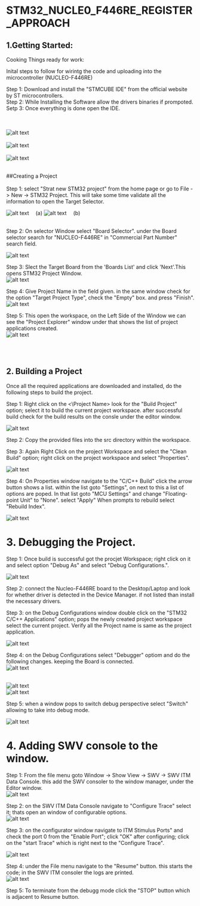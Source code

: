 # STM32_NUCLE0_F446RE_REGISTER_APPROACH
 
## 1.Getting Started:<br/>

Cooking Things ready for work:<br/>

Inital steps to follow for wirintg the code and uploading into the microcontroller (NUCLEO-F446RE)<br/>

Step 1: Download and install the "STMCUBE IDE" from the official website by ST microcontrollers.<br/>
Step 2: While Installing the Software allow the drivers binaries if prompoted.<br/>
Setp 3: Once everything is done open the IDE.<br/>
<br/>
<br/>

![alt text](</Docs/Launcher_select.png>)<br/><br/>
![alt text](</Docs/Home_page.png>)<br/><br/>
![alt text](</Docs/STM CUBEIDE.png>)<br/><br/>

##Creating a Project<br/><br/>
Step 1: select "Strat new STM32 project" from the home page or go to File -> New -> STM32 Project. This will take some time validate all the information to open the Target Selector.
<br/>

![alt text](</Docs/Start_new_proj.png>)             &emsp;(a)
![alt text](</Docs/Start_new_proj_b.png>)           &emsp;(b)<br/><br/>

Step 2: On selector Window select  "Board Selector". under the Board selector search for "NUCLEO-F446RE" in "Commercial Part Number" search field.<br/>

![alt text](</Docs/Board_Selector.png>)<br/>

Step 3: Slect the Target Board from the 'Boards List' and click 'Next'.This opens STM32 Project Window.<br/>
![alt text](</Docs/Board_List.png>)<br/>

Step 4: Give Project Name in the field given. in the same window check for the option "Target Project Type", check the "Empty" box. and press "Finish".<br/>
![alt text](</Docs/Project_name.png>)<br/>

Step 5: This open the workspace, on the Left Side of the Window we can see the "Project Explorer" window under that shows the list of project applications created.<br/>
![alt text](</Docs/Project_Explorer.png>)<br/>

<br/>
<br/>

## 2. Building a Project

Once all the required applications are downloaded and installed, do the following steps to build the project.

Step 1: Right click on the <\Project Name> look for the "Build Project" option; select it to build the current project workspace. after successful build check for the build results on the consle under the editor window.
<br/>

![alt text](</Docs/Build_project.png>)<br/>

Step 2: Copy the provided files into the src directory within the workspace.<br/>

Step 3: Again Right Click on the project Workspace and select the "Clean Build" option; right click on the project workspace and select "Properties".<br/>


![alt text](</Docs/Clean_build.png>)<br/>

Step 4: On Properties window navigate to the "C/C++ Build" click the arrow button shows a list. within the list goto "Settings", on next to this a list of options are poped. In that list goto "MCU Settings" and change "Floating-point Unit" to "None". select "Apply" When prompts to rebuild select "Rebuild Index".<br/>

![alt text](</Docs/Properties.png>)<br/>

# 3. Debugging the Project.

Step 1: Once build is successful got the procjet Workspace; right click on it and select option "Debug As" and select "Debug Configurations.". <br/>

![alt text](</Docs/Debug_Config.png>)<br/>

Step 2: connect the Nucleo-F446RE board to the Desktop/Laptop and look for whether driver is detected in the Device Manager. if not listed than install the necessary drivers.<br/>

Step 3: on the Debug Configurations window double click on the "STM32 C/C++ Applications" option; pops the newly created project workspace select the current project. Verify all the Project name is same as the project application.<br/>

![alt text](</Docs/Debug_application.png>)<br/>

Step 4: on the Debug Configurations select "Debugger" optiom and do the following changes. keeping the Board is connected.<br/>
![alt text](</Docs/Debugger_Info.png>)<br/>
<br/>

![alt text](/Docs/Debugger_Info.png)<br/>
![alt text](/Docs/Debugger_Info2.png)<br/>

Step 5: when a window pops to switch debug perspective select "Switch" allowing to take into debug mode.<br/>

![alt text](</Docs/Debug_Perspective.png>)<br/>

# 4. Adding SWV console to the window.

Step 1: From the file menu goto Window -> Show View -> SWV -> SWV ITM Data Console. this add the SWV consoler to the window manager, under the Editor window.<br/>
![alt text](</Docs/SWV_tool.png>)<br/>

Step 2: on the SWV ITM Data Console navigate to "Configure Trace" select it; thats open an window of configurable options.<br/>
![alt text](</Docs/SWV_config_trace.png>)<br/>

Step 3: on the configurator window navigate to ITM Stimulus Ports" and check the port 0 from the "Enable Port"; click "OK" after configuring; click on the "start Trace" which is right next to the "Configure Trace".<br/>

![alt text](</Docs/SWV_Port.png>)<br/>

Step 4: under the File menu navigate to the "Resume" button. this starts the code; in the SWV ITM consoler the logs are printed.<br/>
![alt text](</Docs/Start_code.png>)</br>

Step 5: To terminate from the debugg mode click the "STOP" button which is adjacent to Resume button.